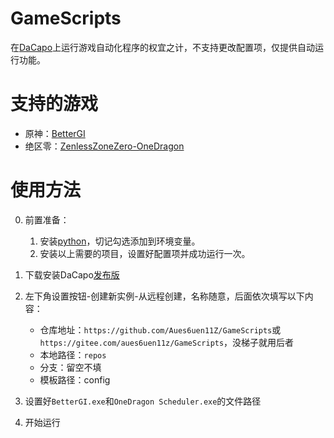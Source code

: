 # GameScripts

在[DaCapo](https://github.com/Aues6uen11Z/DaCapo)上运行游戏自动化程序的权宜之计，不支持更改配置项，仅提供自动运行功能。

# 支持的游戏

- 原神：[BetterGI](https://github.com/babalae/better-genshin-impact)
- 绝区零：[ZenlessZoneZero-OneDragon](https://github.com/DoctorReid/ZenlessZoneZero-OneDragon)

# 使用方法

0. 前置准备：
   1. 安装[python](https://www.python.org/ftp/python/3.11.9/python-3.11.9-embed-amd64.zip)，切记勾选添加到环境变量。
   2. 安装以上需要的项目，设置好配置项并成功运行一次。

1. 下载安装DaCapo[发布版](https://github.com/Aues6uen11Z/DaCapo/releases/latest)
2. 左下角设置按钮-创建新实例-从远程创建，名称随意，后面依次填写以下内容：
   - 仓库地址：`https://github.com/Aues6uen11Z/GameScripts`或`https://gitee.com/aues6uen11z/GameScripts`，没梯子就用后者
   - 本地路径：`repos`
   - 分支：留空不填
   - 模板路径：config
3. 设置好`BetterGI.exe`和`OneDragon Scheduler.exe`的文件路径
4. 开始运行

